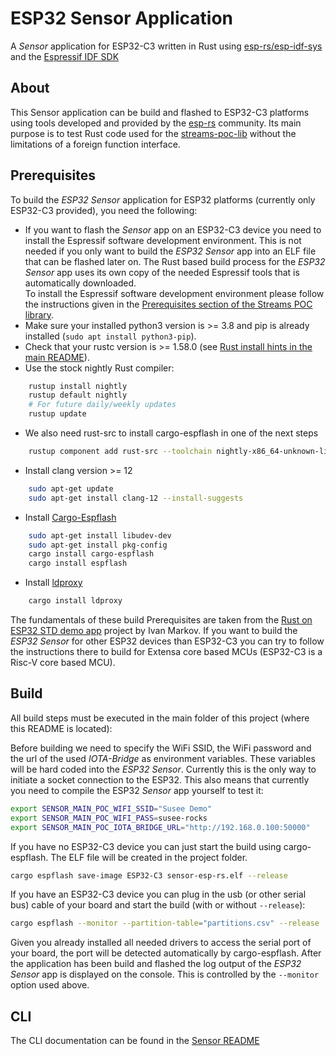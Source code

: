 # ESP32 Sensor Application

A *Sensor* application for ESP32-C3 written in Rust using
[esp-rs/esp-idf-sys](https://github.com/esp-rs/esp-idf-sys) and the
[Espressif IDF SDK](https://docs.espressif.com/projects/esp-idf/en/latest/esp32/about.html)

## About

This Sensor application can be build and flashed to ESP32-C3 platforms using tools
developed and provided by the [esp-rs](https://github.com/esp-rs) community. Its main purpose
is to test Rust code used for the [streams-poc-lib](../streams-poc-lib) without the limitations
of a foreign function interface.

## Prerequisites

To build the *ESP32 Sensor* application for ESP32 platforms (currently only ESP32-C3 provided), you need the following:

* If you want to flash the *Sensor* app on an ESP32-C3 device you need to install the Espressif software development environment.
  This is not needed if you only want to build the *ESP32 Sensor* app into an ELF file that can be flashed later on. 
  The Rust based build process for the *ESP32 Sensor* app uses its own copy of the needed Espressif tools that is
  automatically downloaded.<br>
  To install the Espressif software development environment please follow the instructions given in the
  [Prerequisites section of the Streams POC library](../streams-poc-lib#prerequisites). 
* Make sure your installed python3 version is >= 3.8 and pip is already installed
  (`sudo apt install python3-pip`).
* Check that your rustc version is >= 1.58.0 (see [Rust install hints in the main README](../../README.md#for-x86pc)).
* Use the stock nightly Rust compiler:
```bash
    rustup install nightly
    rustup default nightly
    # For future daily/weekly updates
    rustup update
```
* We also need rust-src to install cargo-espflash in one of the next steps
```bash
    rustup component add rust-src --toolchain nightly-x86_64-unknown-linux-gnu
```
* Install clang version >= 12
```bash
    sudo apt-get update
    sudo apt-get install clang-12 --install-suggests
```
* Install [Cargo-Espflash](https://github.com/esp-rs/espflash)
```bash
    sudo apt-get install libudev-dev
    sudo apt-get install pkg-config
    cargo install cargo-espflash
    cargo install espflash
```
* Install [ldproxy](https://github.com/esp-rs/embuild/tree/master/ldproxy)
```bash
    cargo install ldproxy
```

The fundamentals of these build Prerequisites are taken from the
[Rust on ESP32 STD demo app](https://github.com/ivmarkov/rust-esp32-std-demo) project by Ivan Markov.
If you want to build the *ESP32 Sensor* for other ESP32 devices than ESP32-C3 you can try to follow the
instructions there to build for Extensa core based MCUs (ESP32-C3 is a Risc-V core based MCU).

## Build

All build steps must be executed in the main folder of this project (where this README is located):

Before building we need to specify the WiFi SSID, the WiFi password and the url of the used *IOTA-Bridge* as
environment variables. These variables will be hard coded into the *ESP32 Sensor*.
Currently this is the only way to initiate a socket connection to the ESP32.
This also means that currently you need to compile the ESP32 *Sensor* app yourself to test it:
```bash
export SENSOR_MAIN_POC_WIFI_SSID="Susee Demo"
export SENSOR_MAIN_POC_WIFI_PASS=susee-rocks
export SENSOR_MAIN_POC_IOTA_BRIDGE_URL="http://192.168.0.100:50000"
```

If you have no ESP32-C3 device you can just start the build using cargo-espflash.
The ELF file will be created in the project folder.
```bash
cargo espflash save-image ESP32-C3 sensor-esp-rs.elf --release
```

If you have an ESP32-C3 device you can plug in the usb (or other serial bus) cable of your board
and start the build (with or without `--release`):
```bash
cargo espflash --monitor --partition-table="partitions.csv" --release
```
Given you already installed all needed drivers to access the serial port of your board, the port will be
detected automatically by cargo-espflash. After the application has been build and flashed the log output
of the *ESP32 Sensor* app is displayed on the console. This is controlled by the `--monitor` option used above. 

## CLI

The CLI documentation can be found in the [Sensor README](../#cli-of-the-sensor-applications)

